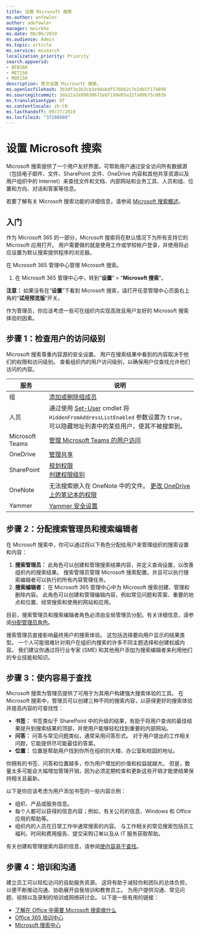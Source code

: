 ```yaml
---
title: 设置 Microsoft 搜索
ms.author: anfowler
author: adefowler
manager: mnirkhe
ms.date: 08/06/2019
ms.audience: Admin
ms.topic: article
ms.service: mssearch
localization_priority: Priority
search.appverid:
- BFB160
- MET150
- MOE150
description: 首次设置 Microsoft 搜索。
ms.openlocfilehash: 3b3df3e3b3cb3e94abdf57bbb2c7e2db5f174898
ms.sourcegitcommit: 3da22a2e09830672ebf199e05a32fa89b75c083b
ms.translationtype: HT
ms.contentlocale: zh-CN
ms.lasthandoff: 09/27/2019
ms.locfileid: "37288988"
---
```

# <a name="set-up-microsoft-search"></a>设置 Microsoft 搜索

Microsoft 搜索提供了一个用户友好界面，可帮助用户通过安全访问所有数据源（包括电子邮件、文件、SharePoint 文件、OneDrive 内容和其他共享资源以及用户组织中的 Internet）来查找文件和文档、内部网站和业务工具、人员和组、位置和方向、对话和答案等信息。

若要了解有关 Microsoft 搜索功能的详细信息，请参阅 [Microsoft 搜索概述](overview-microsoft-search.md)。

## <a name="get-started"></a>入门

作为 Microsoft 365 的一部分，Microsoft 搜索将在默认情况下为所有支持它的 Microsoft 应用打开。 用户需要做的就是使用工作或学校帐户登录，并使用将必应设置为默认搜索提供程序的浏览器。

在 Microsoft 365 管理中心管理 Microsoft 搜索。

1. 在 Microsoft 365 管理中心中，转到“**设置**” > “**Microsoft 搜索**”。

**注意：** 如果没有在“**设置**”下看到 Microsoft 搜索，请打开任意管理中心页面右上角的“**试用预览版**”开关。

作为管理员，你应该考虑一些可在组织内实现高效且用户友好的 Microsoft 搜索体验的因素。

## <a name="step-1-check-access-level-of-your-users"></a>步骤 1：检查用户的访问级别

Microsoft 搜索尊重内容源的安全设置。 用户在搜索结果中看到的内容取决于他们的权限和访问级别。 查看组织内的用户访问级别，以确保用户仅查找允许他们访问的内容。

| 服务         | 说明                                                                                                                                                                                                                                         |
| --------------- | --------------------------------------------------------------------------------------------------------------------------------------------------------------------------------------------------------------------------------------------------- |
| 组          | [添加或删除组成员](https://docs.microsoft.com/office365/admin/create-groups/add-or-remove-members-from-groups)                                                                                                                     |
| 人员          | 通过使用 [Set-User](https://docs.microsoft.com/powershell/module/exchange/users-and-groups/set-user) cmdlet 将 `HiddenFromAddressListEnabled` 参数设置为 `true`，可以隐藏地址列表中的某些用户，使其不被搜索到。 |
| Microsoft Teams | [管理 Microsoft Teams 的用户访问](https://docs.microsoft.com/microsoftteams/user-access)                                                                                                                                                      |
| OneDrive        | [管理共享](https://docs.microsoft.com/OneDrive/manage-sharing)                                                                                                                                                                                |
| SharePoint      | [规划权限](https://docs.microsoft.com/sharepoint/plan-your-permissions-strategy)<br> [创建权限级别](https://docs.microsoft.com/sharepoint/how-to-create-and-edit-permission-levels)                          |
| OneNote         | 无法搜索嵌入在 OneNote 中的文件。 [更改 OneDrive 上的笔记本的权限](https://support.office.com/article/B9600CCF-045A-40E6-9913-4A7EB02869A5)                                                                    |
| Yammer          | [Yammer 安全设置](https://docs.microsoft.com/Yammer/manage-security-and-compliance/yammer-security-settings)                                                                                                                               |

## <a name="step-2-assign-search-admin-and-search-editor"></a>步骤 2：分配搜索管理员和搜索编辑者

在 Microsoft 搜索中，你可以通过将以下角色分配给用户来管理组织的搜索设置和内容：

1. **搜索管理员：** 此角色可以创建和管理搜索结果内容，并定义查询设置，以改善组织内的搜索结果。 搜索管理员管理 Microsoft 搜索配置，并且可以执行搜索编辑者可以执行的所有内容管理任务。
2. **搜索编辑者：** 在 Microsoft 365 管理中心中为 Microsoft 搜索创建、管理和删除内容。 此角色可以创建和管理编辑内容，例如常见问题和答案、重要的地点和位置、经常搜索和使用的网站和应用。

目前，搜索管理员和搜索编辑者角色必须由全局管理员分配。有关详细信息，请参阅[分配管理员角色](https://docs.microsoft.com/office365/admin/add-users/assign-admin-roles?view=o365-worldwide)。

搜索管理员直接影响最终用户的搜索体验。 这包括选择要向用户显示的结果类型。 一个人可能很难针对用户在组织内搜索的许多不同主题选择和创建权威内容。 我们建议你通过将行业专家 (SME) 和其他用户添加为搜索编辑者来利用他们的专业技能和知识。

## <a name="step-3-make-content-easy-to-find"></a>步骤 3：使内容易于查找

Microsoft 搜索为管理员提供了可用于为其用户构建强大搜索体验的工具。 在 Microsoft 搜索中，管理员可以创建三种不同的搜索内容，以获得更好的搜索体验并提高内容的可查找性：

- **书签：** 书签类似于 SharePoint 中的升级的结果，有助于将用户查询的最佳结果提升到搜索结果的顶部，并使用户能够轻松找到重要的内部网站。
- **问答：** 问答与常见问题类似，通常采用问答形式。 对于用户提出的工作相关问题，它能提供尽可能最佳的答案。
- **位置：** 位置是帮助用户找到你所在组织的大楼、办公室和校园的地址。

你拥有的书签、问答和位置越多，你为用户增加的价值和权益就越大。 但是，数量太多可能会大幅增加管理开销，因为必须定期检查和更新这些开销才能使结果保持相关且最新。

以下是你应该考虑为用户添加书签的一些内容示例：

- 组织、产品或服务信息。
- 每个人都可以获得的信息内容；例如，有关公司的信息、Windows 和 Office 应用的帮助等。
- 组织内的人员在日常工作中通常搜索的内容。 与工作相关的常见搜索包括员工福利、时间和费用报告、提交采购订单以及从 IT 服务获取帮助。

有关创建和管理搜索内容的信息，请参阅[使内容易于查找](make-content-easy-to-find.md)。

## <a name="step-4-training-and-communication"></a>步骤 4：培训和沟通

建立员工可以轻松访问的自助服务资源。 这将有助于减轻你和团队的总体负担，以便不断推动沟通、协助展开自我培训和教育员工。 为用户提供沟通、常见问题、视频以及录制的培训或网络研讨会。 以下是一些有用的链接：

- [了解在 Office 中需要 Microsoft 搜索做什么](https://support.office.com/article/find-what-you-need-with-microsoft-search-in-office-2457d4d8-48a8-4ad4-ab89-5a0657aa8446)
- [Office 365 培训中心](https://support.office.com/office-training-center)
- [Microsoft 搜索中心](https://support.office.com/article/-working-title-microsoft-search-center-b8bf5a2c-7515-40a9-9a6a-b8ed382c86bc)